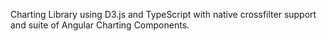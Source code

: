 Charting Library using D3.js and TypeScript with native crossfilter support and suite of Angular Charting Components.
